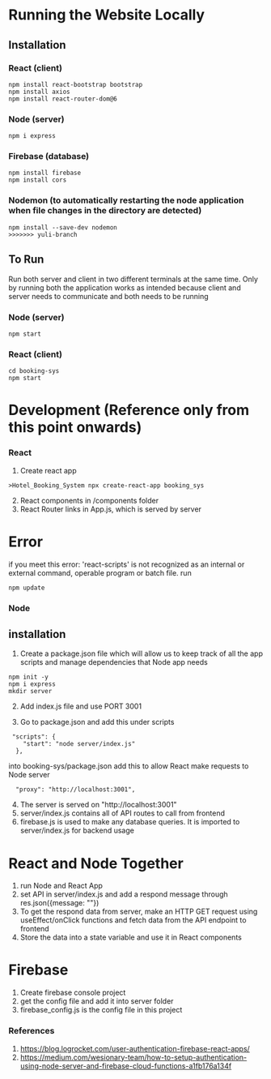 # Running the Website Locally

## Installation

### React (client)

```
npm install react-bootstrap bootstrap
npm install axios
npm install react-router-dom@6
```

### Node (server)

```
npm i express
```

### Firebase (database)

```
npm install firebase
npm install cors
```

### Nodemon (to automatically restarting the node application when file changes in the directory are detected)

```
npm install --save-dev nodemon
>>>>>>> yuli-branch
```

## To Run

Run both server and client in two different terminals at the same time. Only by running both the application works as intended because client and server needs to communicate and both needs to be running

### Node (server)

```
npm start
```

### React (client)

```
cd booking-sys
npm start
```

# Development (Reference only from this point onwards)

### React

1.  Create react app

```
>Hotel_Booking_System npx create-react-app booking_sys
```

2.  React components in /components folder
3.  React Router links in App.js, which is served by server

# Error

if you meet this error: 'react-scripts' is not recognized as an internal or external command, operable program or batch file.
run

```
npm update
```

### Node

## installation

1.  Create a package.json file which will allow us to keep track of all the app scripts and manage dependencies that Node app needs

```
npm init -y
npm i express
mkdir server
```

2.  Add index.js file and use PORT 3001

3.  Go to package.json and add this under scripts

```
 "scripts": {
    "start": "node server/index.js"
  },
```

into booking-sys/package.json add this to allow React make requests to Node server

```
  "proxy": "http://localhost:3001",
```

4.  The server is served on "http://localhost:3001"
5.  server/index.js contains all of API routes to call from frontend
6.  firebase.js is used to make any database queries. It is imported to server/index.js for backend usage

# React and Node Together

1. run Node and React App
2. set API in server/index.js and add a respond message through res.json({message: ""})
3. To get the respond data from server, make an HTTP GET request using useEffect/onClick functions and fetch data from the API endpoint to frontend
4. Store the data into a state variable and use it in React components

# Firebase

1.  Create firebase console project
2.  get the config file and add it into server folder
3.  firebase_config.js is the config file in this project

### References

1.  https://blog.logrocket.com/user-authentication-firebase-react-apps/
2.  https://medium.com/wesionary-team/how-to-setup-authentication-using-node-server-and-firebase-cloud-functions-a1fb176a134f
